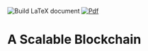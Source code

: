 ![Build LaTeX document](https://github.com/gmgigi96/ScalableBlockchain/workflows/Build%20LaTeX%20document/badge.svg)
[![Pdf](https://img.shields.io/badge/docs-dev-blue.svg)](https://github.com/gmgigi96/ScalableBlockchain/blob/gh-pages/master.pdf)

# A Scalable Blockchain
